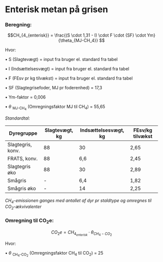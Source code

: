 # **Enterisk metan på grisen**

### **Beregning:**

$$CH_{4_{enterisk}} = \frac{(S \cdot 1,31 - I) \cdot F \cdot {SF} \cdot Ym}{\theta_{MJ-CH_4}} $$

Hvor: 

•	S (Slagtevægt) = input fra bruger el. standard fra tabel

•	I (Indsættelsesvægt) = input fra bruger el. standard fra tabel

•	F (FEsv pr kg tilvækst) = input fra bruger el. standard fra tabel

•	SF (Slagtegrisefoder, MJ pr foderenhed) = 17,3 

•	Ym-faktor = 0,006

•	$\theta$ <sub>MJ-CH<sub>4</sub></sub> (Omregningsfaktor MJ til CH<sub>4</sub>) = 55,65

*Standardtal:*

| Dyregruppe | Slagtevægt, kg | Indsættelsesvægt, kg | FEsv/kg tilvækst |
|---|---|---|---|
|Slagtegris, konv.|88|30|2,65|
|FRATS, konv.|88|6,6|2,45|
|Slagtegris øko|88|30|2,89|
|Smågris|-|6,4|1,82|
|Smågris øko|-|14|2,25|

*CH<sub>4</sub>-emissionen ganges med antallet af dyr pr staldtype og omregnes til CO<sub>2</sub>-ækvivalenter*
### **Omregning til CO<sub>2</sub>e:**

$$CO_2e = CH_{4_{enterisk}} \cdot \theta_{CH_4-CO_2} $$

Hvor: 

•	$\theta$ <sub>CH<sub>4</sub>-CO<sub>2</sub></sub> (Omregningsfaktor CH<sub>4</sub> til CO<sub>2</sub>) = 25